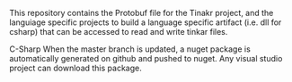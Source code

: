 This repository contains the Protobuf file for the Tinakr project,
and the languiage specific projects to build a language specific artifact (i.e. dll for csharp)
that can be accessed to read and write tinkar files.

C-Sharp
When the master branch is updated, a nuget package is automatically generated on github and pushed to nuget.
Any visual studio project can download this package.
